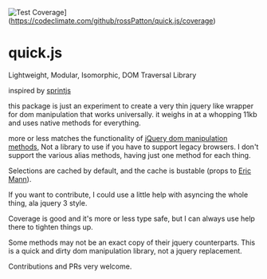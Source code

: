 ![Test Coverage](https://codeclimate.com/github/rossPatton/quick.js/badges/coverage.svg)](https://codeclimate.com/github/rossPatton/quick.js/coverage)

# quick.js
Lightweight, Modular, Isomorphic, DOM Traversal Library

inspired by [sprintjs](https://github.com/bendc/sprint)

this package is just an experiment to create a very thin jquery like wrapper for dom manipulation that works universally. it weighs in at a whopping 11kb and uses native methods for everything.

more or less matches the functionality of [jQuery dom manipulation methods](https://api.jquery.com/category/manipulation/), Not a library to use if you have to support legacy browsers. I don't support the various alias methods, having just one method for each thing.

Selections are cached by default, and the cache is bustable (props to [Eric Mann](http://ttmm.io/tech/selector-caching-jquery/)).

If you want to contribute, I could use a little help with asyncing the whole thing, ala jquery 3 style.

Coverage is good and it's more or less type safe, but I can always use help there to tighten things up.

Some methods may not be an exact copy of their jquery counterparts. This is a quick and dirty dom manipulation library, not a jquery replacement.

Contributions and PRs very welcome.

